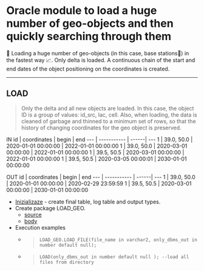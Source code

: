 # Oracle module to load a huge number of geo-objects and then quickly searching through them
📝 Loading a huge number of geo-objects (in this case, base stations📡) in the fastest way 📈. Only delta is loaded. A continuous chain of the start and end dates of the object positioning on the coordinates is created.
***
## LOAD
> Only the delta and all new objects are loaded. In this case, the object ID is a group of values: id_src, lac, cell. 
> Also, when loading, the data is cleaned of garbage and thinned to a minimum set of rows, so that the history of changing coordinates for the geo object is preserved.

IN
id  | coordinates | begin | end
--- | ----------- | ------| ---
1  | 39.0, 50.0  | 2020-01-01 00:00:00  | 2022-01-01 00:00:00
1  | 39.0, 50.0  | 2020-03-01 00:00:00  | 2022-01-01 00:00:00
1  | 39.5, 50.5  | 2020-03-01 00:00:00  | 2022-01-01 00:00:00
1  | 39.5, 50.5  | 2020-03-05 00:00:01  | 2030-01-01 00:00:00

OUT
id  | coordinates | begin | end
--- | ----------- | ------| ---
1  | 39.0, 50.0  | 2020-01-01 00:00:00  | 2020-02-29 23:59:59
1  | 39.5, 50.5  | 2020-03-01 00:00:00  | 2030-01-01 00:00:00
* [Inizializaze](initialization.ddl) - create final table, log table and output types.
* Create package LOAD_GEO.
    * [source](load.pks)
    * [body](load.pkb)
* Execution examples
    * >     LOAD_GEO.LOAD_FILE(file_name in varchar2, only_dbms_out in number default null);
    * >     LOAD(only_dbms_out in number default null ); --load all files from directory

